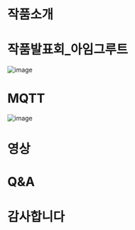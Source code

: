 # 작품소개
# 작품발표회_아임그루트
![image](https://github.com/2023rapa-project/rapa/assets/132196804/444923cb-db94-4eac-a61b-0d3ea322be90)

# MQTT
![image](https://github.com/2023rapa-project/rapa/assets/132196804/f8a23178-36cc-44a3-83ee-41f327a02ee5)
# 영상
# Q&A
# 감사합니다
